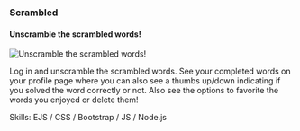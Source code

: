 ### Scrambled
#### Unscramble the scrambled words!

![Unscramble the scrambled words!](https://im5.ezgif.com/tmp/ezgif-5-b7f9d573ee.gif) 

Log in and unscramble the scrambled words. See your completed words on your profile page where you can also see a thumbs up/down indicating if you solved the word correctly or not. Also see the options to favorite the words you enjoyed or delete them!

Skills:  EJS / CSS / Bootstrap / JS / Node.js 






